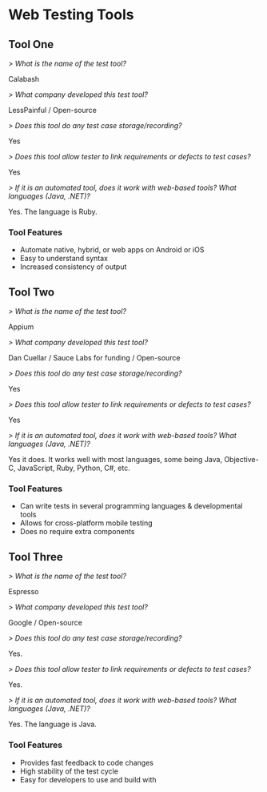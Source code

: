 # Web Testing Tools

## Tool One

_> What is the name of the test tool?_ 

Calabash

_> What company developed this test tool?_ 

LessPainful / Open-source

_> Does this tool do any test case storage/recording?_ 

Yes

_> Does this tool allow tester to link requirements or defects to test cases?_ 

Yes

_> If it is an automated tool, does it work with web-based tools? What languages (Java, .NET)?_ 

Yes. The language is Ruby.

### Tool Features
* Automate native, hybrid, or web apps on Android or iOS
* Easy to understand syntax
* Increased consistency of output

## Tool Two

_> What is the name of the test tool?_ 

Appium

_> What company developed this test tool?_ 

Dan Cuellar / Sauce Labs for funding / Open-source

_> Does this tool do any test case storage/recording?_ 

Yes

_> Does this tool allow tester to link requirements or defects to test cases?_ 

Yes

_> If it is an automated tool, does it work with web-based tools? What languages (Java, .NET)?_ 

Yes it does. It works well with most languages, some being Java, Objective-C, JavaScript, Ruby, Python, C#, etc.

### Tool Features
* Can write tests in several programming languages & developmental tools
* Allows for cross-platform mobile testing
* Does no require extra components

## Tool Three

_> What is the name of the test tool?_ 

Espresso

_> What company developed this test tool?_ 

Google / Open-source

_> Does this tool do any test case storage/recording?_ 

Yes.

_> Does this tool allow tester to link requirements or defects to test cases?_ 

Yes.

_> If it is an automated tool, does it work with web-based tools? What languages (Java, .NET)?_ 

Yes. The language is Java.

### Tool Features
* Provides fast feedback to code changes
* High stability of the test cycle
* Easy for developers to use and build with
